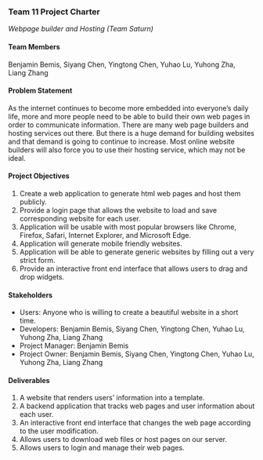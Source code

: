 ### Team 11 Project Charter

*Webpage builder and Hosting (Team Saturn)*

#### Team Members

Benjamin Bemis, Siyang Chen, Yingtong Chen, Yuhao Lu, Yuhong Zha, Liang Zhang



#### Problem Statement

As the internet continues to become more embedded into everyone’s daily life, more and more people need to be able to build their own web pages in order to communicate information. There are many web page builders and hosting services out there. But there is a huge demand for building websites and that demand is going to continue to increase. Most online website builders will also force you to use their hosting service, which may not be ideal.



#### Project Objectives

1. Create a web application to generate html web pages and host them publicly.
2. Provide a login page that allows the website to load and save corresponding website for each user. 
3. Application will be usable with most popular browsers like Chrome, Firefox, Safari, Internet Explorer, and Microsoft Edge.
4. Application will generate mobile friendly websites.
5. Application will be able to generate generic websites by filling out a very strict form.
6. Provide an interactive front end interface that allows users to drag and drop widgets.

#### Stakeholders

* Users: Anyone who is willing to create a beautiful website in a short time.
* Developers: Benjamin Bemis, Siyang Chen, Yingtong Chen, Yuhao Lu, Yuhong Zha, Liang Zhang
* Project Manager: Benjamin Bemis
* Project Owner:  Benjamin Bemis, Siyang Chen, Yingtong Chen, Yuhao Lu, Yuhong Zha, Liang Zhang

#### Deliverables

1. A website that renders users’ information into a template.
2. A backend application that tracks web pages and user information about each user.
3. An interactive front end interface that changes the web page according to the user modification.
4. Allows users to download web files or host pages on our server.
5. Allows users to login and manage their web pages.

